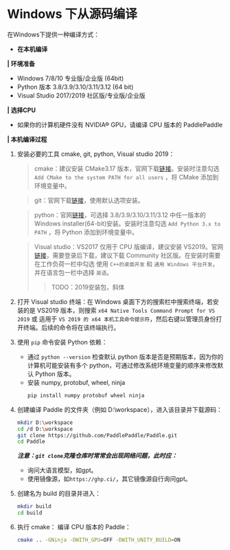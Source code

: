 # Windows 下从源码编译
在Windows下提供一种编译方式：  

- **在本机编译**

 **| 环境准备**
 - Windows 7/8/10 专业版/企业版 (64bit)
- Python 版本 3.8/3.9/3.10/3.11/3.12 (64 bit)
- Visual Studio 2017/2019 社区版/专业版/企业版

**| 选择CPU**
- 如果你的计算机硬件没有 NVIDIA® GPU，请编译 CPU 版本的 PaddlePaddle

**| 本机编译过程**
1. 安装必要的工具 cmake, git, python, Visual studio 2019：           
    > cmake：建议安装 CMake3.17 版本，官网下载[链接](https://cmake.org/files/v3.17/cmake-3.17.0-win64-x64.msi)。安装时注意勾选 `Add CMake to the system PATH for all users` ，将 CMake 添加到环境变量中。

    > git：官网下载[链接](https://github.com/git-for-windows/git/releases/download/v2.35.1.windows.2/Git-2.35.1.2-64-bit.exe)，使用默认选项安装。

    > python：官网[链接](https://www.python.org/downloads/windows/)，可选择 3.8/3.9/3.10/3.11/3.12 中任一版本的 Windows installer(64-bit)安装。安装时注意勾选 `Add Python 3.x to PATH` ，将 Python 添加到环境变量中。

    > Visual studio：VS2017 仅用于 CPU 版编译，建议安装 VS2019。官网[链接](https://visualstudio.microsoft.com/zh-hans/vs/older-downloads/)，需要登录后下载，建议下载 Community 社区版。在安装时需要在工作负荷一栏中勾选 使用 `C++的桌面开发` 和 `通用 Windows 平台开发`，并在语言包一栏中选择 `英语`。
    >>TODO：2019安装包，斜体

2. 打开 Visual studio 终端：在 Windows 桌面下方的搜索栏中搜索终端，若安装的是 VS2019 版本，则搜索 `x64 Native Tools Command Prompt for VS 2019` 或 适用于 `VS 2019 的 x64 本机工具命令提示符`，然后右键以管理员身份打开终端。后续的命令将在该终端执行。

3. 使用 `pip` 命令安装 Python 依赖：
    - 通过 `python --version` 检查默认 python 版本是否是预期版本，因为你的计算机可能安装有多个 python，可通过修改系统环境变量的顺序来修改默认 Python 版本。
    - 安装 numpy, protobuf, wheel, ninja
        ```bash
        pip install numpy protobuf wheel ninja
        ```

4. 创建编译 Paddle 的文件夹（例如 D:\workspace），进入该目录并下载源码：
    ```bash
    mkdir D:\workspace 
    cd /d D:\workspace
    git clone https://github.com/PaddlePaddle/Paddle.git
    cd Paddle
    ```
    ***注意：`git clone`克隆仓库时常常会出现网络问题，此时应：***
    - 询问大语言模型，如gpt。
    - 使用镜像源，如`https://ghp.ci/`，其它镜像源自行询问gpt。


5. 创建名为 build 的目录并进入：
    ```bash
    mkdir build
    cd build
    ```

6. 执行 cmake：
编译 CPU 版本的 Paddle：
    ```bash
    cmake .. -GNinja -DWITH_GPU=OFF -DWITH_UNITY_BUILD=ON
    ```

